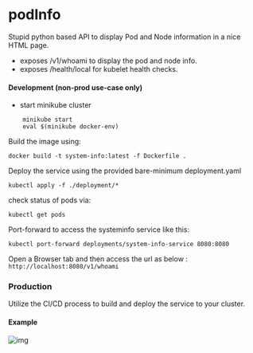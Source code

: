 # podInfo
Stupid python based API to display Pod and Node information in a nice HTML page.
 - exposes /v1/whoami to display the pod and node info.
 - exposes /health/local for kubelet health checks.



#### Development (non-prod use-case only)

- start minikube cluster
``` 
    minikube start
    eval $(minikube docker-env)
```
Build the image using:

```docker build -t system-info:latest -f Dockerfile .```

Deploy the service using the provided bare-minimum deployment.yaml

``` kubectl apply -f ./deployment/* ```

check status of pods via:

```kubectl get pods ```

Port-forward to access the systeminfo service like this:

```kubectl port-forward deployments/system-info-service 8080:8080```

Open a Browser tab and then access the url as below :
```http://localhost:8080/v1/whoami```

### Production 

Utilize the CI/CD process to build and deploy the service to your cluster.

#### Example

![img](assets/system-info.png)

